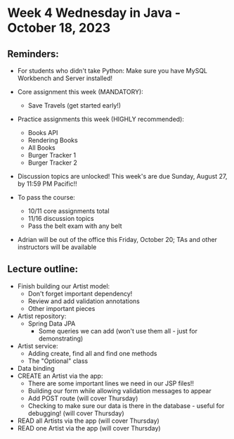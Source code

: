 # Week 4 Wednesday in Java - October 18, 2023

## Reminders:
- For students who didn't take Python: Make sure you have MySQL Workbench and Server installed!
- Core assignment this week (MANDATORY):
    - Save Travels (get started early!)
- Practice assignments this week (HIGHLY recommended):
    - Books API
    - Rendering Books
    - All Books
    - Burger Tracker 1
    - Burger Tracker 2
- Discussion topics are unlocked!  This week's are due Sunday, August 27, by 11:59 PM Pacific!!
- To pass the course:
    - 10/11 core assignments total
    - 11/16 discussion topics
    - Pass the belt exam with any belt

- Adrian will be out of the office this Friday, October 20; TAs and other instructors will be available

## Lecture outline:
- Finish building our Artist model:
    - Don't forget important dependency!
    - Review and add validation annotations
    - Other important pieces
- Artist repository:
    - Spring Data JPA
        - Some queries we can add (won't use them all - just for demonstrating)
- Artist service:
    - Adding create, find all and find one methods
    - The "Optional" class
- Data binding
- CREATE an Artist via the app:
    - There are some important lines we need in our JSP files!!
    - Building our form while allowing validation messages to appear
    - Add POST route (will cover Thursday)
    - Checking to make sure our data is there in the database - useful for debugging! (will cover Thursday)
- READ all Artists via the app (will cover Thursday)
- READ one Artist via the app (will cover Thursday)